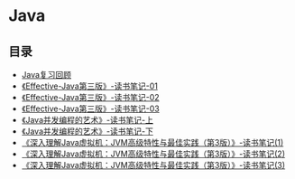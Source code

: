 #  Java

## 目录

* [Java复习回顾](/study/Java/Java复习回顾)
* [《Effective-Java第三版》-读书笔记-01](/study/Java/《Effective-Java第三版》-读书笔记-01)
* [《Effective-Java第三版》-读书笔记-02](/study/Java/《Effective-Java第三版》-读书笔记-02)
* [《Effective-Java第三版》-读书笔记-03](/study/Java/《Effective-Java第三版》-读书笔记-03)
* [《Java并发编程的艺术》-读书笔记-上](/study/Java/《Java并发编程的艺术》-读书笔记-上)
* [《Java并发编程的艺术》-读书笔记-下](/study/Java/《Java并发编程的艺术》-读书笔记-下)
* [《深入理解Java虚拟机：JVM高级特性与最佳实践（第3版）》-读书笔记(1)](/study/Java/《深入理解Java虚拟机：JVM高级特性与最佳实践（第3版）》-读书笔记(1))
* [《深入理解Java虚拟机：JVM高级特性与最佳实践（第3版）》-读书笔记(2)](/study/Java/《深入理解Java虚拟机：JVM高级特性与最佳实践（第3版）》-读书笔记(2))
* [《深入理解Java虚拟机：JVM高级特性与最佳实践（第3版）》-读书笔记(3)](/study/Java/《深入理解Java虚拟机：JVM高级特性与最佳实践（第3版）》-读书笔记(3))

